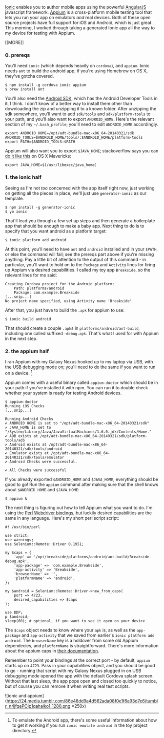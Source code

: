 [Ionic][] enables you to author mobile apps using the powerful
[AngularJS][] javascript framework. [Appium][] is a cross-platform
mobile testing tool that lets you run your app on emulators _and_ real
devices. Both of these open source projects have full support for iOS
and Android, which is just great. This morning, I worked through
taking a generated Ionic app all the way to my device for testing with
Appium.

[Ionic]: http://ionicframework.com
[AngularJS]: https://www.angularjs.org
[Appium]: http://appium.io

[[MORE]]
### 0. prereqs

You'll need `ionic` (which depends heavily on `cordova`), and
`appium`. Ionic needs `ant` to build the android app; if you're using
Homebrew on OS X, they've gotcha covered.

    $ npm install -g cordova ionic appium
    $ brew install ant

You'll also need the [Android SDK][sdk], which has the Android
Developer Tools in it, I think. I don't know of a better way to
install them other than downloading the zip and unzipping it to a
known folder. After unzipping the sdk somewhere, you'll want to add
`sdk/tools` and `sdk/platform-tools` to your path, and you'll also
want to export `ANDROID_HOME`. Here's the relevant section of my
`~/.bash_profile`; you'll need to edit `ANDROID_HOME` accordingly.

    export ANDROID_HOME=/opt/adt-bundle-mac-x86_64-20140321/sdk
    ANDROID_TOOLS=$ANDROID_HOME/tools/:$ANDROID_HOME/platform-tools
    export PATH=$ANDROID_TOOLS:$PATH

Appium will also want you to export `$JAVA_HOME`; stackoverflow says
you can [do it like this][so] on OS X Mavericks:

    export JAVA_HOME=$(/usr/libexec/java_home)

[so]: http://stackoverflow.com/a/1348940/1156644
[sdk]: http://developer.android.com/sdk/index.html?hl=sk

### 1. the ionic half

Seeing as I'm not _too_ concerned with the app itself right now, just
working on getting all the pieces in place, we'll just use
`generator-ionic` as our template.

    $ npm install -g generator-ionic
    $ yo ionic

That'll lead you through a few set up steps and then generate a
boilerplate app that should be enough to make a baby app. Next thing
to do is to specify that you want android as a platform target:

    $ ionic platform add android

At this point, you'll need to have `ant` and `android` installed and
in your `$PATH`, or else the command will fail; see the prereqs part
above if you're missing anything. Pay a little bit of attention to the
output of this command - in particular, you'll want to hold on to the
`Package` and `Activity` lines for firing up Appium via desired
capabilities. I called my toy app `Breakside`, so the relevant lines
for me said:

    Creating Cordova project for the Android platform:
        Path: platforms/android
        Package: com.example.Breakside
    [...snip...]
    No project name specified, using Activity name 'Breakside'.

After that, you just have to build the `.apk` for appium to use:

    $ ionic build android

That should create a couple `.apk`s in `platforms/android/ant-build`,
including one called suffixed `-debug.apk`. That's what I used for
with Appium in the next step.

### 2. the appium half

I ran Appium with my Galaxy Nexus hooked up to my laptop via USB, with
the [USB debugging mode on][usb]; you'll need to do the same if you
want to run on a device. [^1]

[usb]: http://developer.android.com/tools/device.html

Appium comes with a useful binary called `appium-doctor` which should
be in your path if you've installed it with npm. You can run it to
double check whether your system is ready for testing Android devices.

    $ appium-doctor
    Running iOS Checks
    [...snip...]

    Running Android Checks
    ✔ ANDROID_HOME is set to "/opt/adt-bundle-mac-x86_64-20140321/sdk"
    ✔ JAVA_HOME is set to "/System/Library/Java/JavaVirtualMachines/1.6.0.jdk/Contents/Home."
    ✔ ADB exists at /opt/adt-bundle-mac-x86_64-20140321/sdk/platform-tools/adb
    ✔ Android exists at /opt/adt-bundle-mac-x86_64-20140321/sdk/tools/android
    ✔ Emulator exists at /opt/adt-bundle-mac-x86_64-20140321/sdk/tools/emulator
    ✔ Android Checks were successful.

    ✔ All Checks were successful

If you already exported `$ANDROID_HOME` and `$JAVA_HOME`, everything
should be good to go! Run the `appium` command after making sure that
the shell knows about `$ANDROID_HOME` and `$JAVA_HOME`:

    $ appium &

The next thing is figuring out how to tell Appium what you want to
do. I'm using the [Perl Webdriver bindings][srd], but luckily desired
capabilities are the same in any language. Here's my short perl script
script:

[srd]: https://github.com/gempesaw/Selenium-Remote-Driver

    #! /usr/bin/perl

    use strict;
    use warnings;
    use Selenium::Remote::Driver 0.1951;

    my $caps = {
        'app' => '/opt/breakside/platforms/android/ant-build/Breakside-debug.apk',
        'app-package' => 'com.example.Breakside',
        'app-activity' => 'Breakside',
        'browserName' => '',
        'platformName' => 'android',
    };

    my $android = Selenium::Remote::Driver->new_from_caps(
        port => 4723,
        desired_capabilities => $caps
    );

    use DDP;
    p $android;
    sleep(60); # optional, if you want to see it open on your device

The `$caps` object needs to know where your `apk` is, as well
as the `app-package` and `app-activity` that we saved from earlier's
`ionic platform add android`. The `browserName` key is a holdover from
some old Appium dependecies, and `platformName` is straightforward.
There's more information about the appium caps in
[their documentation][docs].

Remember to point your bindings at the correct port - by default,
`appium` starts up on `4723`. Pass in your capabilities object, and
you should be good to go - running that script with my Galaxy Nexus
plugged in on USB debugging mode opened the app with the default
Cordova splash screen. Without that last sleep, the app pops open and
closed too quickly to notice, but of course you can remove it when
writing real test scripts.

![ionic and appium](https://24.media.tumblr.com/86e48dd9a4d562ada08f0e1f6a93d7e6/tumblr_n4jfqePOip1qahaiko1_1280.png =250x)

[docs]: https://github.com/appium/appium/blob/master/docs/en/caps.md
[^1]: To emulate the Android app, there's some useful information
about how to get it working if you run `ionic emulate android` in the
toy project directory.
